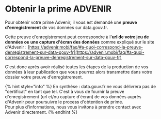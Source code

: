 # Obtenir la prime ADVENIR

Pour obtenir votre prime Advenir, il vous est demandé une **preuve d'enregistrement** de vos données sur data.gouv.fr.&#x20;

Cette preuve d'enregistrement peut correspondre à l'**url de votre jeu de données ou une capture d'écran des données** comme expliqué sur le site d'Advenir :  [https://advenir.mobi/faq/#a-quoi-correspond-la-preuve-denregistrement-sur-data-gouv-fr](https://advenir.mobi/faq/#a-quoi-correspond-la-preuve-denregistrement-sur-data-gouv-fr)

C'est donc après avoir réalisé toutes les étapes de la production de vos données à leur publication que vous pourrez alors transmettre dans votre dossier votre preuve d'enregistrement.&#x20;

{% hint style="info" %}
En synthèse : data.gouv.fr ne vous délivrera pas de "certificat" en tant que tel. C'est à vous de fournir la preuve d'enregistrement (url et/ou capture d'écran) de vos données auprès d'Advenir pour poursuivre le process d'obtention de prime.\
Pour plus d'informations, nous vous invitons à prendre contact avec Advenir directement.&#x20;
{% endhint %}
